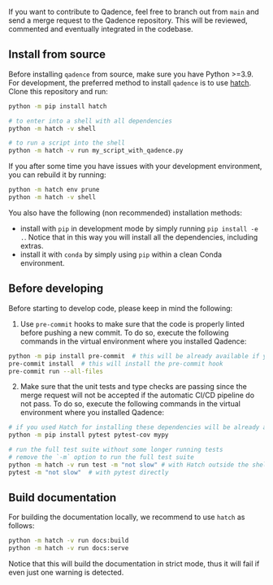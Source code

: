 If you want to contribute to Qadence, feel free to branch out from `main` and send a merge request to the Qadence repository.
This will be reviewed, commented and eventually integrated in the codebase.

## Install from source

Before installing `qadence` from source, make sure you have Python >=3.9. For development, the preferred method to
install `qadence` is to use [hatch](https://hatch.pypa.io/latest/). Clone this repository and run:

```bash
python -m pip install hatch

# to enter into a shell with all dependencies
python -m hatch -v shell

# to run a script into the shell
python -m hatch -v run my_script_with_qadence.py
```

If you after some time you have issues with your development environment, you can rebuild it by running:

```bash
python -m hatch env prune
python -m hatch -v shell
```

You also have the following (non recommended) installation methods:

* install with `pip` in development mode by simply running `pip install -e .`. Notice that in this way
  you will install all the dependencies, including extras.
* install it with `conda` by simply using `pip` within a clean Conda environment.

## Before developing

Before starting to develop code, please keep in mind the following:

1. Use `pre-commit` hooks to make sure that the code is properly linted before pushing a new commit. To do so, execute the following commands in the virtual environment where you installed Qadence:

```bash
python -m pip install pre-commit  # this will be already available if you installed the package with Poetry
pre-commit install  # this will install the pre-commit hook
pre-commit run --all-files
```

2. Make sure that the unit tests and type checks are passing since the merge request will not be accepted if the automatic CI/CD pipeline do not pass. To do so, execute the following commands in the virtual environment where you installed Qadence:

```bash
# if you used Hatch for installing these dependencies will be already available
python -m pip install pytest pytest-cov mypy

# run the full test suite without some longer running tests
# remove the `-m` option to run the full test suite
python -m hatch -v run test -m "not slow" # with Hatch outside the shell
pytest -m "not slow"  # with pytest directly
```

## Build documentation

For building the documentation locally, we recommend to use `hatch` as follows:

```bash
python -m hatch -v run docs:build
python -m hatch -v run docs:serve
```

Notice that this will build the documentation in strict mode, thus it will fail if even just one warning is detected.
